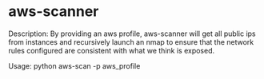 # aws-scanner

Description: By providing an aws profile, aws-scanner will get all public ips from instances and recursively launch an nmap to ensure that the network rules configured are consistent with what we think is exposed.

Usage: python aws-scan -p aws_profile
